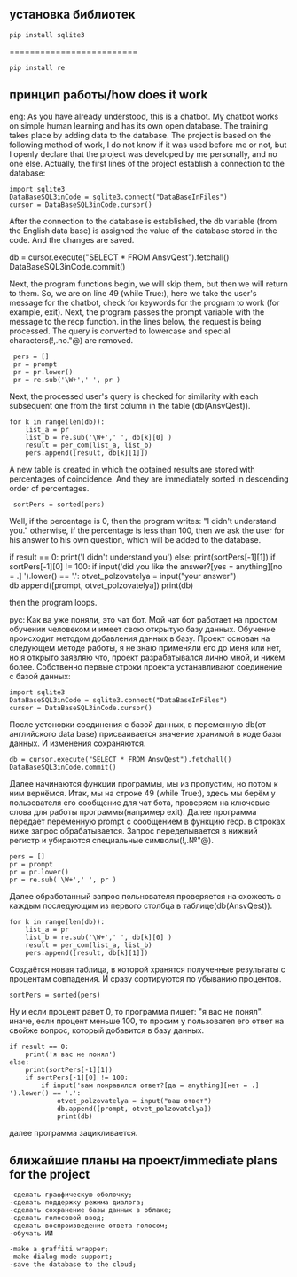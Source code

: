 установка библиотек
-
    pip install sqlite3
=========================

    pip install re

принцип работы/how does it work
-
eng:
As you have already understood, this is a chatbot. My chatbot works on simple human learning and has its own open database. The training takes place by adding data to the database. The project is based on the following method of work, I do not know if it was used before me or not, but I openly declare that the project was developed by me personally, and no one else. Actually, the first lines of the project establish a connection to the database:

    import sqlite3
    DataBaseSQL3inCode = sqlite3.connect("DataBaseInFiles")
    cursor = DataBaseSQL3inCode.cursor()
    
After the connection to the database is established, the db variable (from the English data base) is assigned the value of the database stored in the code. And the changes are saved.

   db = cursor.execute("SELECT * FROM AnsvQest").fetchall()
   DataBaseSQL3inCode.commit()
   
Next, the program functions begin, we will skip them, but then we will return to them. So, we are on line 49 (while True:), here we take the user's message for the chatbot, check for keywords for the program to work (for example, exit).
Next, the program passes the prompt variable with the message to the recp function.
in the lines below, the request is being processed. The query is converted to lowercase and special characters(!,.no."@) are removed.

     pers = []
     pr = prompt
     pr = pr.lower()
     pr = re.sub('\W+',' ', pr )

Next, the processed user's query is checked for similarity with each subsequent one from the first column in the table (db(AnsvQest)).

    for k in range(len(db)):
        list_a = pr
        list_b = re.sub('\W+',' ', db[k][0] )
        result = per_com(list_a, list_b)
        pers.append([result, db[k][1]])

A new table is created in which the obtained results are stored with percentages of coincidence. And they are immediately sorted in descending order of percentages.

     sortPers = sorted(pers)

Well, if the percentage is 0, then the program writes: "I didn't understand you."
otherwise, if the percentage is less than 100, then we ask the user for his answer to his own question, which will be added to the database.

 if result == 0:
print('I didn't understand you')
else:
print(sortPers[-1][1])
 if sortPers[-1][0] != 100:
if input('did you like the answer?[yes = anything][no = .] ').lower() == '.':
otvet_polzovatelya = input("your answer")
db.append([prompt, otvet_polzovatelya])
print(db)

 then the program loops.


рус:
Как ва уже поняли, это чат бот. 
Мой чат бот работает на простом обучении человеком и имеет свою открытую базу данных. 
Обучение происходит методом добавления данных в базу.
Проект основан на следующем методе работы, я не знаю применяли его до меня или нет, но я открыто заявляю что, проект разрабатывался лично мной, и никем более. Собственно первые строки проекта устанавливают соединение с базой данных:

    import sqlite3
    DataBaseSQL3inCode = sqlite3.connect("DataBaseInFiles")
    cursor = DataBaseSQL3inCode.cursor()
    
После устоновки соединения с базой данных, в переменную db(от английского data base) присваивается значение хранимой в коде базы данных. И изменения сохраняются.

    db = cursor.execute("SELECT * FROM AnsvQest").fetchall()
    DataBaseSQL3inCode.commit()
    
Далее начинаются функции программы, мы из пропустим, но потом к ним вернёмся.
Итак, мы на строке 49 (while True:), здесь мы берём у пользователя его сообщение для чат бота, проверяем на ключевые слова для работы программы(например exit).
Далее программа передаёт переменную prompt с сообщением в функцию recp.
в строках ниже запрос обрабатывается. Запрос переделывается в нижний регистр и убираются специальные символы(!,.№"@).

    pers = []
    pr = prompt
    pr = pr.lower()
    pr = re.sub('\W+',' ', pr )

Далее обработанный запрос польнователя проверяется на схожесть с каждым последующим из первого столбца в таблице(db(AnsvQest)).

    for k in range(len(db)):
        list_a = pr
        list_b = re.sub('\W+',' ', db[k][0] )
        result = per_com(list_a, list_b)
        pers.append([result, db[k][1]])
        
Создаётся новая таблица, в которой хранятся полученные результаты с процентам совпадения. И сразу сортируются по убыванию процентов.

    sortPers = sorted(pers)

Ну и если процент равет 0, то программа пишет: "я вас не понял".
иначе, если процент меньше 100, то просим у пользоватея его ответ на свойже вопрос, который добавится в базу данных.

    if result == 0:
        print('я вас не понял')
    else:
        print(sortPers[-1][1])
        if sortPers[-1][0] != 100:
            if input('вам понравился ответ?[да = anything][нет = .] ').lower() == '.':
                otvet_polzovatelya = input("ваш ответ")
                db.append([prompt, otvet_polzovatelya])
                print(db)

 далее программа зацикливается.
 
ближайшие планы на проект/immediate plans for the project 
-
    -сделать граффическую оболочку;
    -сделать поддержку режима диалога;
    -сделать сохранение базы данных в облаке;
    -сделать голосовой ввод;
    -сделать воспроизведение ответа голосом;
    -обучать ИИ

    -make a graffiti wrapper;
    -make dialog mode support;
    -save the database to the cloud;
